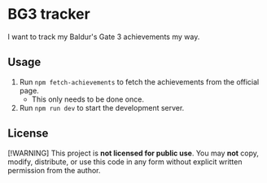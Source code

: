 # BG3 tracker

I want to track my Baldur's Gate 3 achievements my way.

## Usage

1. Run `npm fetch-achievements` to fetch the achievements from the official page.
   - This only needs to be done once.
2. Run `npm run dev` to start the development server.

## License

[!WARNING]
This project is **not licensed for public use**.
You may **not** copy, modify, distribute, or use this code in any form without explicit written permission from the author.
